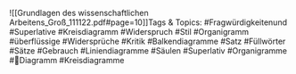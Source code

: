 
![[Grundlagen des wissenschaftlichen Arbeitens_Groß_111122.pdf#page=10]]Tags & Topics:
   #Fragwürdigkeitenund
   #Superlative
   #Kreisdiagramm
   #Widerspruch
   #Stil
   #Organigramm
   #überflüssige
   #Widersprüche
   #Kritik
   #Balkendiagramme
   #Satz
   #Füllwörter
   #Sätze
   #Gebrauch
   #Liniendiagramme
   #Säulen
   #Superlativ
   #Organigramme
   #Diagramm
   #Kreisdiagramme